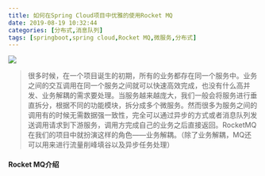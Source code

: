 ```yaml
---
title: 如何在Spring Cloud项目中优雅的使用Rocket MQ
date: 2019-08-19 10:32:44
categories: [分布式,消息队列]
tags: [springboot,spring cloud,Rocket MQ,微服务,分布式]
---
```


![](fm.png)
<!--more-->

>   很多时候，在一个项目诞生的初期，所有的业务都存在同一个服务中。业务之间的交互调用在同一个服务之间就可以快速高效完成，也没有什么高并发、业务解耦的需求要处理。当服务越来越庞大，我们一般会将服务进行垂直拆分，根据不同的功能模块，拆分成多个微服务。然而很多为服务之间的调用有的时候无需数据强一致性，完全可以通过异步的方式或者消息队列发送调用请求到下游服务，调用方完成自己的业务之后直接返回。RocketMQ在我们的项目中就扮演这样的角色——业务解耦。（除了业务解耦，MQ还可以用来进行流量削峰填谷以及异步任务处理）

#### Rocket MQ介绍

